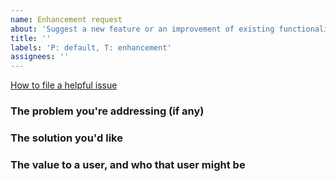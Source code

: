 ```yaml
---
name: Enhancement request
about: 'Suggest a new feature or an improvement of existing functionality.'
title: ''
labels: 'P: default, T: enhancement'
assignees: ''
---
```


[How to file a helpful issue](https://www.qubes-os.org/doc/issue-tracking/)

### The problem you're addressing (if any)





### The solution you'd like





### The value to a user, and who that user might be





